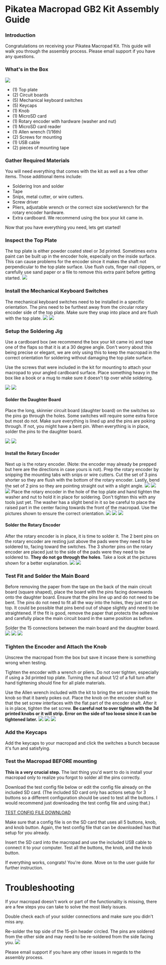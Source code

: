 # Pikatea Macropad GB2 Kit Assembly Guide
### Introduction
Congratulations on receiving your Pikatea Macropad Kit. This guide will walk you through the assembly process. Please email support if you have any questions.
### What's in the Box
![](https://cdn.shopify.com/s/files/1/0322/9637/0235/files/PXL_20201214_200914850_600x600.jpg?v=1607999171)
- (1) Top plate
- (2) Circuit boards
- (5) Mechanical keyboard switches
- (5) Keycaps
- (1) Knob
- (1) MicroSD card
- (1) Rotary encoder with hardware (washer and nut)
- (1) MicroSD card reader
- (1) Allen wrench (1/16th)
- (2) Screws for mounting
- (1) USB cable
- (2) pieces of mounting tape

### Gather Required Materials
You will need everything that comes with the kit as well as a few other items. Those additional items include:

- Soldering Iron and solder
- Tape
- Snips, metal cutter, or wire cutters.
- Screw driver
- Pliers, adjustable wrench or the correct size socket/wrench for the rotary encoder hardware. 
- Extra cardboard. We recommend using the box your kit came in. 

Now that you have everything you need, lets get started!
### Inspect the Top Plate
The top plate is either powder coated steel or 3d printed. Sometimes extra paint can be built up in the encoder hole, especially on the inside surface. This can cause problems for the encoder since it makes the shaft not perpendicular to the top plate surface. Use flush cuts, finger nail clippers, or carefully use sand paper or a file to remove this extra paint before getting started. 
![](https://cdn.shopify.com/s/files/1/0322/9637/0235/files/InkedPXL_20201213_190237098_LI_480x480.jpg?v=1608070664)
### Install the Mechanical Keyboard Switches
The mechanical keyboard switches need to be installed in a specific orientation. The pins need to be furthest away from the circular rotary encoder side of the top plate. Make sure they snap into place and are flush with the top plate. 
![](https://cdn.shopify.com/s/files/1/0322/9637/0235/files/PXL_20201214_201437424_480x480.jpg?v=1607999185)
![](https://cdn.shopify.com/s/files/1/0322/9637/0235/files/PXL_20201214_201425888_480x480.jpg?v=1607999186)
### Setup the Soldering Jig
Use a cardboard box (we recommend the box your kit came in) and tape one of the flaps so that it is at a 30 degree angle. Don't worry about this being precise or elegant, we are only using this to keep the macropad in the correct orientation for soldering without damaging the top plate surface.

Use the screws that were included in the kit for mounting to attach your macropad to your angled cardboard surface. Place something heavy in the box like a book or a mug to make sure it doesn't tip over while soldering.

![](https://cdn.shopify.com/s/files/1/0322/9637/0235/files/PXL_20201214_201042050_480x480.jpg?v=1607999175)
![](https://cdn.shopify.com/s/files/1/0322/9637/0235/files/PXL_20201214_201536494_480x480.jpg?v=1607999173)
#### Solder the Daughter Board
Place the long, skinnier circuit board (daughter board) on the switches so the pins go through the holes. Some switches will require some extra force but most do not. Make sure everything is lined up and the pins are poking through. If not, you might have a bent pin. When everything is in place, solder the pins to the daughter board. 

![](https://cdn.shopify.com/s/files/1/0322/9637/0235/files/PXL_20201214_201607593_480x480.jpg?v=1607999185)
![](https://cdn.shopify.com/s/files/1/0322/9637/0235/files/PXL_20201214_201722045_480x480.jpg?v=1607999184)
#### Install the Rotary Encoder
Next up is the rotary encoder. (Note: the encoder may already be prepped but here are the directions in case yours is not). Prep the rotary encoder by snipping the mounting tabs with snips or wire cutters. Cut the set of 3 pins shorter so they are flush with the bottom of the rotary encoder. Lastly, bend the set of 2 pins so they are pointing straight out with a slight angle. 
![](https://cdn.shopify.com/s/files/1/0322/9637/0235/files/PXL_20201214_201804621_480x480.jpg?v=1607999125)
![](https://cdn.shopify.com/s/files/1/0322/9637/0235/files/PXL_20201214_201828615_480x480.jpg?v=1607999126)
![](https://cdn.shopify.com/s/files/1/0322/9637/0235/files/PXL_20201214_201847135_480x480.jpg?v=1607999128)
Place the rotary encoder in the hole of the top plate and hand tighten the washer and nut to hold it in place for soldering. Don't tighten this with any tools just yet. The washer has a slight bend in it so be careful to place the raised part in the center facing towards the front of the macropad. Use the pictures shown to ensure the correct orientation. 
![](https://cdn.shopify.com/s/files/1/0322/9637/0235/files/PXL_20201214_202003807_480x480.jpg?v=1607999116)
![](https://cdn.shopify.com/s/files/1/0322/9637/0235/files/PXL_20201214_202009921_480x480.jpg?v=1607999165)
![](https://cdn.shopify.com/s/files/1/0322/9637/0235/files/PXL_20201214_202035931_480x480.jpg?v=1607999177)
#### Solder the Rotary Encoder
After the rotary encoder is in place, it is time to solder it. The 2 bent pins on the rotary encoder are resting just above the pads were they need to be soldered to, facing toward the switches. The 3 shorter pins on the rotary encoder are placed just to the side of the pads were they need to be soldered to. **They do not go through the holes**. Take a look at the pictures shown for a better explanation. 
![](https://cdn.shopify.com/s/files/1/0322/9637/0235/files/PXL_20201214_202250358_480x480.jpg?v=1607999184)
![](https://cdn.shopify.com/s/files/1/0322/9637/0235/files/PXL_20201122_203240457_480x480.jpg?v=1608049752)
### Test Fit and Solder the Main Board
Before removing the paper from the tape on the back of the main circuit board (square shaped), place the board with the pins facing downwards onto the daughter board. Ensure that the pins line up and do not need to be bent. The pins do not need to fit all the way into the holes, they just rest on top. It could be possible that pins bend out of shape slightly and need to be straightened. If the fit is good, remove the paper that protects the adhesive and carefully place the main circuit board in the same position as before. 

Solder the 15 connections between the main board and the daughter board.
![](https://cdn.shopify.com/s/files/1/0322/9637/0235/files/PXL_20201214_202338130_480x480.jpg?v=1607999178)
![](https://cdn.shopify.com/s/files/1/0322/9637/0235/files/PXL_20201214_202342195_480x480.jpg?v=1607999171)
![](https://cdn.shopify.com/s/files/1/0322/9637/0235/files/PXL_20201214_202426021_480x480.jpg?v=1607999181)
### Tighten the Encoder and Attach the Knob
Unscrew the macropad from the box but save it incase there is something wrong when testing. 

Tighten the encoder with a wrench or pliers. Do not over tighten, especially if using a 3d printed top plate. Turning the nut about 1/2 of a full turn after hand tightening should fine for all plate materials.

Use the Allen wrench included with the kit to bring the set screw inside the knob so that it barely pokes out. Place the knob on the encoder shaft so that the set screw interfaces with the flat part of the encoder shaft. After it is in place, tighten the set screw. **Be careful not to over tighten with the 3d printed knobs or it will strip. Error on the side of too loose since it can be tightened later.**
![](https://cdn.shopify.com/s/files/1/0322/9637/0235/files/PXL_20201214_202652872_480x480.jpg?v=1607999174)
![](https://cdn.shopify.com/s/files/1/0322/9637/0235/files/InkedPXL_20201214_202920061_LI_480x480.jpg?v=1607999181)
![](https://cdn.shopify.com/s/files/1/0322/9637/0235/files/PXL_20201214_202924920_480x480.jpg?v=1607999157)
### Add the Keycaps
Add the keycaps to your macropad and click the switches a bunch because it's fun and satisfying.
### Test the Macropad BEFORE mounting
**This is a very crucial step.** The last thing you'd want to do is install your macropad only to realize you forgot to solder all the pins correctly. 

Download the test config file below or edit the config file already on the included SD card. (The included SD card only has actions setup for 3 buttons so a different configuration should be used to test all the buttons. I would recommend just downloading the test config file and using that.)

[TEST CONFIG FILE DOWNLOAD](https://www.mediafire.com/file/wtt74el658mqfd2/CONFIG.txt/file)

Make sure that a config file is on the SD card that uses all 5 buttons, knob, and knob button. Again, the test config file that can be downloaded has that setup for you already. 

Insert the SD card into the macropad and use the included USB cable to connect it to your computer. Test all the buttons, the knob, and the knob button.

If everything works, congrats! You're done. Move on to the user guide for further instruction. 
# Troubleshooting
If your macropad doesn't work or part of the functionality is missing, there are a few steps you can take to solve the most likely issues.

Double check each of your solder connections and make sure you didn't miss any.

Re-solder the top side of the 15-pin header circled. The pins are soldered from the other side and may need to be re-soldered from the side facing you.
![](https://cdn.shopify.com/s/files/1/0322/9637/0235/files/InkedPXL_20201214_202426021_LI_071a6618-4994-41a5-8c71-5aa7d6c4d27f_480x480.jpg?v=1608063980)

Please email support if you have any other issues in regards to the assembly process.